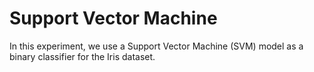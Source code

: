 # Support Vector Machine
In this experiment, we use a Support Vector Machine (SVM) model as a binary classifier for the Iris dataset.
